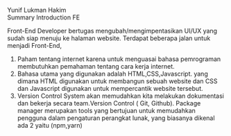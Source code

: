 Yunif Lukman Hakim<br>
Summary Introduction FE

Front-End Developer bertugas mengubah/mengimpentasikan UI/UX yang sudah siap menuju ke halaman website.
Terdapat beberapa jalan untuk menjadi Front-End,

1. Paham tentang internet karena untuk menguasai bahasa pemrograman membutuhkan pemahaman tentang cara kerja internet.
2. Bahasa utama yang digunakan adalah HTML,CSS,Javascript. yang dimana HTML digunakan untuk membangun sebuah website dan CSS dan Javascript digunakan untuk mempercantik website tersebut.
3. Version Control System akan memudahkan kita melakukan dokumentasi dan bekerja secara team.Version Control ( Git, Github). Package manager merupakan tools yang bertujuan untuk memudahkan pengguna dalam pengaturan perangkat lunak, yang biasanya dikenal ada 2 yaitu (npm,yarn)
